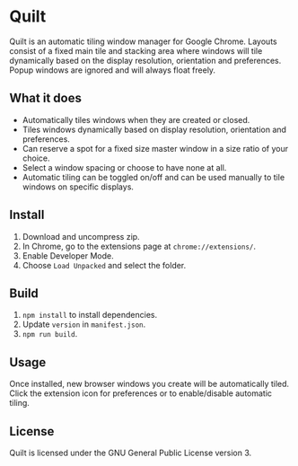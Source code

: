 # Quilt

Quilt is an automatic tiling window manager for Google Chrome. Layouts consist of a fixed main tile and stacking area where windows will tile dynamically based on the display resolution, orientation and preferences. Popup windows are ignored and will always float freely.

## What it does

- Automatically tiles windows when they are created or closed.
- Tiles windows dynamically based on display resolution, orientation and preferences.
- Can reserve a spot for a fixed size master window in a size ratio of your choice.
- Select a window spacing or choose to have none at all.
- Automatic tiling can be toggled on/off and can be used manually to tile windows on specific displays.

## Install

1. Download and uncompress zip.
2. In Chrome, go to the extensions page at `chrome://extensions/`.
3. Enable Developer Mode.
4. Choose `Load Unpacked` and select the folder.

## Build

1. `npm install` to install dependencies.
2. Update `version` in `manifest.json`.
3. `npm run build`.

## Usage

Once installed, new browser windows you create will be automatically tiled. Click the extension icon for preferences or to enable/disable automatic tiling.

## License

Quilt is licensed under the GNU General Public License version 3.
